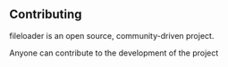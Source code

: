 Contributing
------------

fileloader is an open source, community-driven project.

Anyone can contribute to the development of the project

